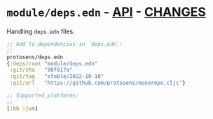 # `module/deps.edn` - [API](doc/API.md)  - [CHANGES](doc/changelog.md)

Handling `deps.edn` files.

```clojure
;; Add to dependencies in `deps.edn`:
;;
protosens/deps.edn
{:deps/root "module/deps.edn"
 :git/sha   "98f817a"
 :git/tag   "stable/2022-10-10"
 :git/url   "https://github.com/protosens/monorepo.cljc"}
```

```clojure
;; Supported platforms:
;;
[:bb :jvm]
```

